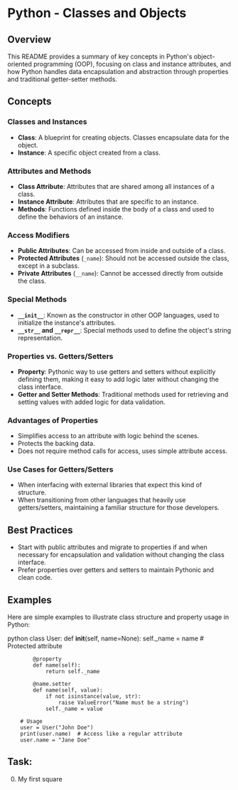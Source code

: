 # Python - Classes and Objects

## Overview
This README provides a summary of key concepts in Python's object-oriented programming (OOP), focusing on class and instance attributes, and how Python handles data encapsulation and abstraction through properties and traditional getter-setter methods.

## Concepts

### Classes and Instances
- **Class**: A blueprint for creating objects. Classes encapsulate data for the object.
- **Instance**: A specific object created from a class.

### Attributes and Methods
- **Class Attribute**: Attributes that are shared among all instances of a class.
- **Instance Attribute**: Attributes that are specific to an instance.
- **Methods**: Functions defined inside the body of a class and used to define the behaviors of an instance.

### Access Modifiers
- **Public Attributes**: Can be accessed from inside and outside of a class.
- **Protected Attributes** (`_name`): Should not be accessed outside the class, except in a subclass.
- **Private Attributes** (`__name`): Cannot be accessed directly from outside the class.

### Special Methods
- **`__init__`**: Known as the constructor in other OOP languages, used to initialize the instance's attributes.
- **`__str__` and `__repr__`**: Special methods used to define the object's string representation.

### Properties vs. Getters/Setters
- **Property**: Pythonic way to use getters and setters without explicitly defining them, making it easy to add logic later without changing the class interface.
- **Getter and Setter Methods**: Traditional methods used for retrieving and setting values with added logic for data validation.

### Advantages of Properties
- Simplifies access to an attribute with logic behind the scenes.
- Protects the backing data.
- Does not require method calls for access, uses simple attribute access.

### Use Cases for Getters/Setters
- When interfacing with external libraries that expect this kind of structure.
- When transitioning from other languages that heavily use getters/setters, maintaining a familiar structure for those developers.

## Best Practices
- Start with public attributes and migrate to properties if and when necessary for encapsulation and validation without changing the class interface.
- Prefer properties over getters and setters to maintain Pythonic and clean code.

## Examples
Here are simple examples to illustrate class structure and property usage in Python:

python
        class User:
            def __init__(self, name=None):
                self._name = name  # Protected attribute

            @property
            def name(self):
                return self._name

            @name.setter
            def name(self, value):
                if not isinstance(value, str):
                    raise ValueError("Name must be a string")
                self._name = value

        # Usage
        user = User("John Doe")
        print(user.name)  # Access like a regular attribute
        user.name = "Jane Doe"

## Task:

0. My first square

